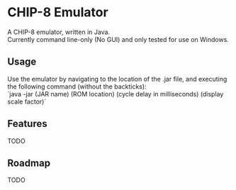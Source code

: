 # CHIP-8 Emulator
<p>
  A CHIP-8 emulator, written in Java.<br>
  Currently command line-only (No GUI) and only tested for use on Windows.
</p>

## Usage
<p>
  Use the emulator by navigating to the location of the .jar file, and executing the following command (without the backticks):<br>
  `java -jar (JAR name) (ROM location) (cycle delay in milliseconds) (display scale factor)`
</p>

## Features
TODO

## Roadmap
TODO

